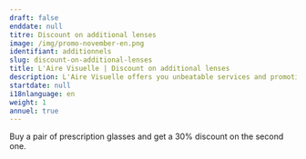 ```yaml
---
draft: false
enddate: null
titre: Discount on additional lenses
image: /img/promo-november-en.png
identifiant: additionnels
slug: discount-on-additional-lenses
title: L'Aire Visuelle | Discount on additional lenses
description: L'Aire Visuelle offers you unbeatable services and promotions near you.
startdate: null
i18nlanguage: en
weight: 1
annuel: true
---
```

Buy a pair of prescription glasses and get a 30% discount on the second one.